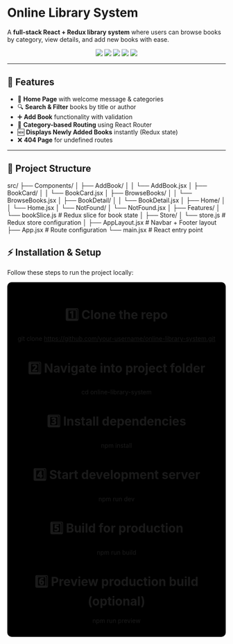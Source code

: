 #  Online Library System  

A **full-stack React + Redux library system** where users can browse books by category, view details, and add new books with ease.  

<p align="center">
  <img src="https://img.shields.io/badge/React-18-blue?style=for-the-badge&logo=react" />
  <img src="https://img.shields.io/badge/Redux-Toolkit-purple?style=for-the-badge&logo=redux" />
  <img src="https://img.shields.io/badge/Router-DOM-orange?style=for-the-badge&logo=reactrouter" />
  <img src="https://img.shields.io/badge/TailwindCSS-38B2AC?style=for-the-badge&logo=tailwindcss&logoColor=white" />
  <img src="https://img.shields.io/badge/License-MIT-green?style=for-the-badge" />
</p>  

---

## 🚀 Features  

- 📖 **Home Page** with welcome message & categories  
- 🔍 **Search & Filter** books by title or author  
- ➕ **Add Book** functionality with validation  
- 📂 **Category-based Routing** using React Router  
- 🆕 **Displays Newly Added Books** instantly (Redux state)  
- ❌ **404 Page** for undefined routes  

---

## 🧭 Project Structure  

src/
├── Components/
│   ├── AddBook/
│   │   └── AddBook.jsx
│   ├── BookCard/
│   │   └── BookCard.jsx
│   ├── BrowseBooks/
│   │   └── BrowseBooks.jsx
│   ├── BookDetail/
│   │   └── BookDetail.jsx
│   ├── Home/
│   │   └── Home.jsx
│   └── NotFound/
│       └── NotFound.jsx
│
├── Features/
│   └── bookSlice.js        # Redux slice for book state
│
├── Store/
│   └── store.js            # Redux store configuration
│
├── AppLayout.jsx           # Navbar + Footer layout
├── App.jsx                 # Route configuration
└── main.jsx                # React entry point


## ⚡ Installation & Setup  

Follow these steps to run the project locally:  

<div align="center" style="background:#000; padding:15px; border-radius:10px;">

# 1️⃣ Clone the repo
git clone https://github.com/your-username/online-library-system.git

# 2️⃣ Navigate into project folder
cd online-library-system

# 3️⃣ Install dependencies
npm install

# 4️⃣ Start development server
npm run dev

# 5️⃣ Build for production
npm run build

# 6️⃣ Preview production build (optional)
npm run preview



